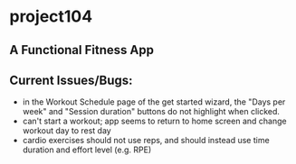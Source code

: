 # project104

## A Functional Fitness App

## Current Issues/Bugs:

- in the Workout Schedule page of the get started wizard, the "Days per week" and "Session duration" buttons do not highlight when clicked.
- can't start a workout; app seems to return to home screen and change workout day to rest day 
- cardio exercises should not use reps, and should instead use time duration and effort level (e.g. RPE)
